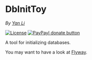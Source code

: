 # DbInitToy #
*By [Yan Li](https://github.com/yanli0303)* 

[![License](https://img.shields.io/badge/License-MIT-brightgreen.svg)](https://github.com/yanli0303/DbInitToy/blob/master/LICENSE.md)
[![PayPayl donate button](http://img.shields.io/badge/paypal-donate-orange.svg)](https://www.paypal.com/cgi-bin/webscr?cmd=_donations&business=silentwait4u%40gmail%2ecom&lc=US&item_name=Yan%20Li&no_note=0&currency_code=USD&bn=PP%2dDonationsBF%3apaypal%2ddonate%2ejpg%3aNonHostedGuest)

A tool for initializing databases.

You may want to have a look at [Flyway](http://flywaydb.org/).
